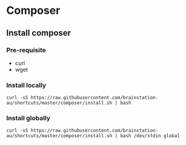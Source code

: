 # Composer

## Install composer

### Pre-requisite

- curl
- wget

### Install locally
```
curl -sS https://raw.githubusercontent.com/brainstation-au/shortcuts/master/composer/install.sh | bash
```

### Install globally
```
curl -sS https://raw.githubusercontent.com/brainstation-au/shortcuts/master/composer/install.sh | bash /dev/stdin global
```
